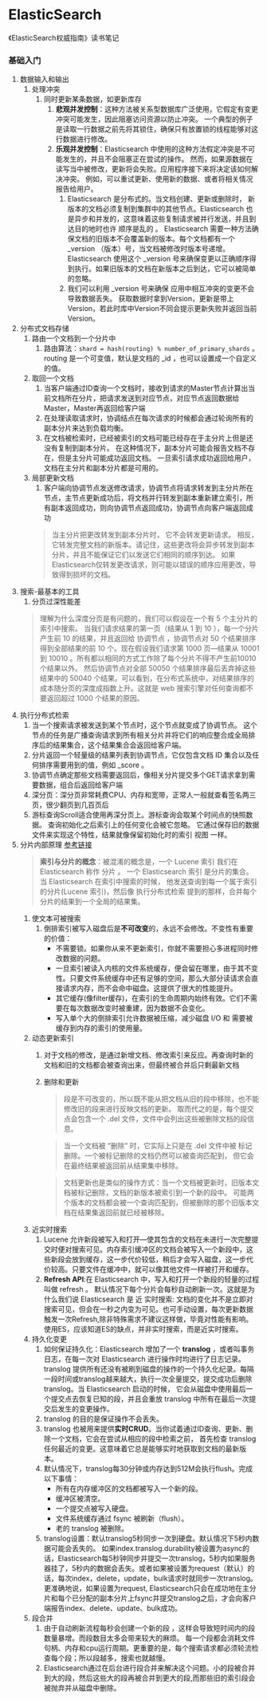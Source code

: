 # ElasticSearch
《ElasticSearch权威指南》读书笔记

### 基础入门 
1. 数据输入和输出
   1. 处理冲突
      1. 同时更新某条数据，如更新库存
         1. **悲观并发控制**：这种方法被关系型数据库广泛使用，它假定有变更冲突可能发生，因此阻塞访问资源以防止冲突。 一个典型的例子是读取一行数据之前先将其锁住，确保只有放置锁的线程能够对这行数据进行修改。
         2. **乐观并发控制**：Elasticsearch 中使用的这种方法假定冲突是不可能发生的，并且不会阻塞正在尝试的操作。 然而，如果源数据在读写当中被修改，更新将会失败。应用程序接下来将决定该如何解决冲突。 例如，可以重试更新、使用新的数据、或者将相关情况报告给用户。
            1. Elasticsearch 是分布式的。当文档创建、更新或删除时， 新版本的文档必须复制到集群中的其他节点。Elasticsearch 也是异步和并发的，这意味着这些复制请求被并行发送，并且到达目的地时也许 顺序是乱的 。 Elasticsearch 需要一种方法确保文档的旧版本不会覆盖新的版本。每个文档都有一个 _version （版本）号，当文档被修改时版本号递增。 Elasticsearch 使用这个 _version 号来确保变更以正确顺序得到执行。如果旧版本的文档在新版本之后到达，它可以被简单的忽略。
            2. 我们可以利用 _version 号来确保 应用中相互冲突的变更不会导致数据丢失。 获取数据时拿到Version，更新是带上Version，若此时库中Version不同会提示更新失败并返回当前Version。
2. 分布式文档存储
   1. 路由一个文档到一个分片中
      1. 路由算法：`shard = hash(routing) % number_of_primary_shards` 。routing 是一个可变值，默认是文档的 _id ，也可以设置成一个自定义的值。
   2. 取回一个文档
      1. 当客户端通过ID查询一个文档时，接收到请求的Master节点计算出当前文档所在分片，把请求发送到对应节点，对应节点返回数据给Master，Master再返回给客户端
      2. 在处理读取请求时，协调结点在每次请求的时候都会通过轮询所有的副本分片来达到负载均衡。
      3. 在文档被检索时，已经被索引的文档可能已经存在于主分片上但是还没有复制到副本分片。 在这种情况下，副本分片可能会报告文档不存在，但是主分片可能成功返回文档。 一旦索引请求成功返回给用户，文档在主分片和副本分片都是可用的。
   3. 局部更新文档
      1. 客户端向协调节点发送修改请求，协调节点将请求转发到主分片所在节点，主节点更新成功后，将文档并行转发到副本重新建立索引，所有副本返回成功，则向协调节点返回成功，协调节点向客户端返回成功
      >当主分片把更改转发到副本分片时， 它不会转发更新请求。 相反，它转发完整文档的新版本。请记住，这些更改将会异步转发到副本分片，并且不能保证它们以发送它们相同的顺序到达。 如果Elasticsearch仅转发更改请求，则可能以错误的顺序应用更改，导致得到损坏的文档。 
3. 搜索-最基本的工具
   1. 分页过深性能差
   >理解为什么深度分页是有问题的，我们可以假设在一个有 5 个主分片的索引中搜索。 当我们请求结果的第一页（结果从 1 到 10 ），每一个分片产生前 10 的结果，并且返回给 协调节点 ，协调节点对 50 个结果排序得到全部结果的前 10 个。现在假设我们请求第 1000 页—​结果从 10001 到 10010 。所有都以相同的方式工作除了每个分片不得不产生前10010个结果以外。 然后协调节点对全部 50050 个结果排序最后丢弃掉这些结果中的 50040 个结果。可以看到，在分布式系统中，对结果排序的成本随分页的深度成指数上升。这就是 web 搜索引擎对任何查询都不要返回超过 1000 个结果的原因。
4. 执行分布式检索
   1. 当一个搜索请求被发送到某个节点时，这个节点就变成了协调节点。 这个节点的任务是广播查询请求到所有相关分片并将它们的响应整合成全局排序后的结果集合，这个结果集合会返回给客户端。
   2. 分片返回一个轻量级的结果列表到协调节点，它仅包含文档 ID 集合以及任何排序需要用到的值，例如 _score 。
   3. 协调节点确定那些文档需要返回后，像相关分片提交多个GET请求拿到需要数据，组合后返回给客户端
   4. 深分页：深分页非常耗费CPU、内存和宽带，正常人一般就查看签名两三页，很少翻页到几百页后
   5. 游标查询Scroll适合使用再深分页上。游标查询会取某个时间点的快照数据。 查询初始化之后索引上的任何变化会被它忽略。 它通过保存旧的数据文件来实现这个特性，结果就像保留初始化时的索引 视图 一样。
5. 分片内部原理
   [参考链接](https://www.elastic.co/guide/cn/elasticsearch/guide/current/inside-a-shard.html)
   >**索引与分片的概念**：被混淆的概念是，一个 Lucene 索引 我们在 Elasticsearch 称作 分片 。 一个 Elasticsearch 索引 是分片的集合。 当 Elasticsearch 在索引中搜索的时候， 他发送查询到每一个属于索引的分片(Lucene 索引)，然后像 执行分布式检索 提到的那样，合并每个分片的结果到一个全局的结果集。
   1. 使文本可被搜索
      1. 倒排索引被写入磁盘后是**不可改变**的，永远不会修改。不变性有重要的价值：
         - 不需要锁。如果你从来不更新索引，你就不需要担心多进程同时修改数据的问题。
         - 一旦索引被读入内核的文件系统缓存，便会留在哪里，由于其不变性。只要文件系统缓存中还有足够的空间，那么大部分读请求会直接请求内存，而不会命中磁盘。这提供了很大的性能提升。
         - 其它缓存(像filter缓存)，在索引的生命周期内始终有效。它们不需要在每次数据改变时被重建，因为数据不会变化。
         - 写入单个大的倒排索引允许数据被压缩，减少磁盘 I/O 和 需要被缓存到内存的索引的使用量。
   2. 动态更新索引
      1. 对于文档的修改，是通过新增文档、修改索引来反应。再查询时新的文档和旧的文档都会被查询出来，但最终被合并后只剩最新文档
      2. 删除和更新
         >段是不可改变的，所以既不能从把文档从旧的段中移除，也不能修改旧的段来进行反映文档的更新。 取而代之的是，每个提交点会包含一个 .del 文件，文件中会列出这些被删除文档的段信息。

         >当一个文档被 “删除” 时，它实际上只是在 .del 文件中被 标记 删除。一个被标记删除的文档仍然可以被查询匹配到， 但它会在最终结果被返回前从结果集中移除。
         
         >文档更新也是类似的操作方式：当一个文档被更新时，旧版本文档被标记删除，文档的新版本被索引到一个新的段中。 可能两个版本的文档都会被一个查询匹配到，但被删除的那个旧版本文档在结果集返回前就已经被移除。 
   3. 近实时搜索
      1. Lucene 允许新段被写入和打开—​使其包含的文档在未进行一次完整提交时便对搜索可见。内存索引缓冲区的文档会被写入一个新段中，这些新段会放到缓存，这一步代价较低，稍后才会写入磁盘，这一步代价较高。只要文件在缓冲中，就可以像其他文件一样被打开和缓存。
      2. **Refresh API**:在 Elasticsearch 中，写入和打开一个新段的轻量的过程叫做 refresh 。 默认情况下每个分片会每秒自动刷新一次。这就是为什么我们说 Elasticsearch 是 近 实时搜索: 文档的变化并不是立即对搜索可见，但会在一秒之内变为可见。也可手动设置，每次更新数据触发一次Refresh,除非特殊需求不建议这样做，毕竟对性能有影响。使用ES，应该知道ES的缺点，并非实时搜索，而是近实时搜索。
   4. 持久化变更
      1. 如何保证持久化：Elasticsearch 增加了一个 **translog** ，或者叫事务日志，在每一次对 Elasticsearch 进行操作时均进行了日志记录。translog 提供所有还没有被刷到磁盘的操作的一个持久化纪录。每隔一段时间或translog越来越大，执行一次全量提交，提交成功后删除translog。当 Elasticsearch 启动的时候， 它会从磁盘中使用最后一个提交点去恢复已知的段，并且会重放 translog 中所有在最后一次提交后发生的变更操作。
      2. translog 的目的是保证操作不会丢失。
      3. translog 也被用来提供**实时CRUD**。当你试着通过ID查询、更新、删除一个文档，它会在尝试从相应的段中检索之前， 首先检查 translog 任何最近的变更。这意味着它总是能够实时地获取到文档的最新版本。
      4. 默认情况下，translog每30分钟或内存达到512M会执行flush。完成以下事情：
         - 所有在内存缓冲区的文档都被写入一个新的段。
         - 缓冲区被清空。
         - 一个提交点被写入硬盘。
         - 文件系统缓存通过 fsync 被刷新（flush）。
         - 老的 translog 被删除。
      5. translog设置：默认translog5秒同步一次到硬盘。默认情况下5秒内数据可能会丢失的。 如果index.translog.durability被设置为async的话，Elasticsearch每5秒钟同步并提交一次translog，5秒内如果服务器挂了，5秒内的数据会丢失。或者如果被设置为request（默认）的话，每次index，delete，update，bulk请求时就同步一次translog。更准确地说，如果设置为request, Elasticsearch只会在成功地在主分片和每个已分配的副本分片上fsync并提交translog之后，才会向客户端报告index、delete、update、bulk成功。
   5. 段合并
      1. 由于自动刷新流程每秒会创建一个新的段 ，这样会导致短时间内的段数量暴增。而段数目太多会带来较大的麻烦。 每一个段都会消耗文件句柄、内存和cpu运行周期。更重要的是，每个搜索请求都必须轮流检查每个段；所以段越多，搜索也就越慢。
      2. Elasticsearch通过在后台进行段合并来解决这个问题。小的段被合并到大的段，然后这些大的段再被合并到更大的段,而那些旧的索引段会被抛弃并从磁盘中删除。
